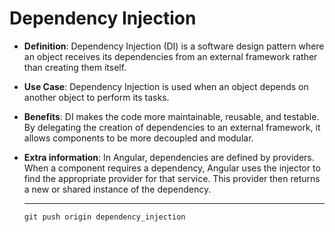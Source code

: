 # Dependency Injection

 
  - **Definition**:
    Dependency Injection (DI) is a software design pattern where an object receives its dependencies from an external framework rather than creating them itself. 

  - **Use Case**:
    Dependency Injection is used when an object depends on another object to perform its tasks. 
    
  - **Benefits**:
    DI makes the code more maintainable, reusable, and testable. By delegating the creation of dependencies to an external framework, it allows components to be more decoupled and modular. 

  - **Extra information**:
    In Angular, dependencies are defined by providers. When a component requires a dependency, Angular uses the injector to find the appropriate provider for that service. This provider then returns a new or shared instance of the dependency.


    ---
    `git push origin dependency_injection`
 